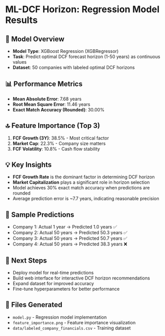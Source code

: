 # ML-DCF Horizon: Regression Model Results

## 🎯 Model Overview
- **Model Type**: XGBoost Regression (XGBRegressor)
- **Task**: Predict optimal DCF forecast horizon (1-50 years) as continuous values
- **Dataset**: 50 companies with labeled optimal DCF horizons

## 📊 Performance Metrics
- **Mean Absolute Error**: 7.68 years
- **Root Mean Square Error**: 11.46 years  
- **Exact Match Accuracy (Rounded)**: 30.00%

## 🔝 Feature Importance (Top 3)
1. **FCF Growth (3Y)**: 38.5% - Most critical factor
2. **Market Cap**: 22.3% - Company size matters
3. **FCF Volatility**: 10.8% - Cash flow stability

## 💡 Key Insights
- **FCF Growth Rate** is the dominant factor in determining DCF horizon
- **Market Capitalization** plays a significant role in horizon selection
- Model achieves 30% exact match accuracy when predictions are rounded
- Average prediction error is ~7.7 years, indicating reasonable precision

## 🔮 Sample Predictions
- Company 1: Actual 1 year → Predicted 1.0 years ✅
- Company 2: Actual 50 years → Predicted 50.3 years ✅  
- Company 3: Actual 50 years → Predicted 50.7 years ✅
- Company 4: Actual 50 years → Predicted 38.3 years ❌

## 🚀 Next Steps
- Deploy model for real-time predictions
- Build web interface for interactive DCF horizon recommendations
- Expand dataset for improved accuracy
- Fine-tune hyperparameters for better performance

## 📁 Files Generated
- `model.py` - Regression model implementation
- `feature_importance.png` - Feature importance visualization
- `data/labeled_company_financials.csv` - Training dataset 
